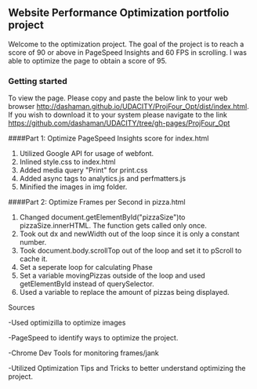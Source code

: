 ## Website Performance Optimization portfolio project

Welcome to the optimization project. The goal of the project is to reach a score of 90 or
above in PageSpeed Insights and 60 FPS in scrolling. I was able to optimize the page to
obtain a score of 95.

### Getting started

To view the page. Please copy and paste the below link to your web browser http://dashaman.github.io/UDACITY/ProjFour_Opt/dist/index.html. If you wish to download it to your system please navigate to the link https://github.com/dashaman/UDACITY/tree/gh-pages/ProjFour_Opt

####Part 1: Optimize PageSpeed Insights score for index.html

1. Utilized Google API for usage of webfont.
2. Inlined style.css to index.html
3. Added media query "Print" for print.css
4. Added async tags to analytics.js and perfmatters.js
5. Minified the images in img folder.


####Part 2: Optimize Frames per Second in pizza.html

1. Changed document.getElementById("pizzaSize")to pizzaSize.innerHTML. The function gets called only once.
2. Took out dx and newWidth out of the loop since it is only a constant number.
3. Took document.body.scrollTop out of the loop and set it to pScroll to cache it.
4. Set a seperate loop for calculating Phase
5. Set a variable movingPizzas outside of the loop and used getElementById instead of querySelector.
5. Used a variable to replace the amount of pizzas being displayed.

Sources

-Used optimizilla to optimize images

-PageSpeed to identify ways to optimize the project.

-Chrome Dev Tools for monitoring frames/jank

-Utilized Optimization Tips and Tricks to better understand optimizing the project.

